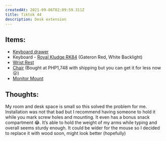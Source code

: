 ```yaml
---
createdAt: 2021-09-06T02:09:59.311Z
title: Tiktok 44
description: Desk extension
---
```

## Items:

* [Keyboard drawer](https://c.lazada.com.ph/t/c.0I39wB?url=https%3A%2F%2Fwww.lazada.com.ph%2Fproducts%2Fkeyboard-tray-with-slide-i1893349593-s8033362912.html&sub_aff_id=site)
* Keyboard - [Royal Kludge RK84](https://shopee.ph/product/453543298/10407403575?smtt=0.89058394-1628276832.5) (Gateron Red, White Backlight)
* [Wrist Rest](https://shopee.ph/product/41534744/9225409258?smtt=0.89058394-1628761345.9)
* [Chair](https://c.lazada.com.ph/t/c.0rSHfP?url=https%3A%2F%2Fwww.lazada.com.ph%2Fproducts%2Fwwwcom-office-chair-mesh-computer-chair-with-lumbar-support-armrest-mid-back-rolling-swivel-adjustable-i1653830630-s7107774799.html&sub_aff_id=site) (Bought at PHP1,748 with shipping but you can get it for less now 😮)
* [Monitor Mount](https://c.lazada.com.ph/t/c.0I3zvK?url=https%3A%2F%2Fwww.lazada.com.ph%2Fproducts%2F14-42-cantilever-type-extend-swivel-and-revolve-monitor-tv-wall-mount-bracket-14-19-24-32-40-42-cp301-i261889054-s361814195.html&sub_aff_id=site)

## Thoughts:

My room and desk space is small so this solved the problem for me. Installation was not that bad but I recommend having someone to hold it while you mark screw holes and mounting. It even has a bonus snack compartment 😂. It’s able to hold the weight of my arms while typing and overall seems sturdy enough. It could be wider for the mouse so I decided to replace it with wood soon, might look better (hopefully)